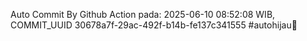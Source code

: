Auto Commit By Github Action pada: 2025-06-10 08:52:08 WIB, COMMIT_UUID 30678a7f-29ac-492f-b14b-fe137c341555 #autohijau🗿
